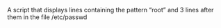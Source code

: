 A script that displays lines containing the pattern “root” and 3 lines after them in the file /etc/passwd

